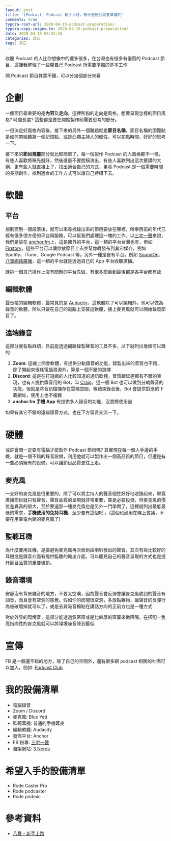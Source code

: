 ```yaml
---
layout: post
title: '[Podcast] Podcast 新手上路，有什麼是我需要準備的'
comments: true
typora-root-url: 2020-04-15-podcast-preparation/
typora-copy-images-to: 2020-04-15-podcast-preparation/
date: 2020-04-15 08:52:16
categories: 其它
tags: 其它
---
```


收聽 Podcast 的人比你想像中的還多很多，在台灣也有很多有優質的 Podcast 節目，這裡我整理了一些開自己 Podcast 所需要準備的基本工作

<!-- more -->

開 Podcast 節目其實不難，可以分幾個部分來看

# 企劃

一個節目最重要的是**內容**及**走向**，這裡所指的走向是風格，想要呈現怎樣的節目風格? 時間長度? 這些都是要在開始製作前需要思考的部分。

一但決定好風格內容後，接下來的另外一個難題就是**節目名稱**，節目名稱的困難點是如何帶給聽眾一個記憶點，或是凸顯主持人的個性，可以花點時間，好好的思考一下。

接下來的**節目規畫**部分就比較簡單了，每一個製作 Podcast 的人風格都不一樣，有些人喜歡將稿先擬好，然後進量不要脫稿演出，有些人喜歡列出這次要講的大綱，更有些人就直接上了，找出適合自己的方式，畢竟 Podcast 是一個需要時間的長期創作，找到適合的工作方式可以讓自己持續下去。

# 軟體

## 平台

規劃面到一個段落後，就可以來尋找錄出來的節目要放在哪裡，所幸目前的年代已經有很多很方便的平台與服務，可以幫我們處理這一塊的工作，以[三宅一聲](https://www.facebook.com/3Nerds)來說，我們是放在 [anchor.fm](https://anchor.fm/)上，這是國外的平台，這一類的平台台灣也有，例如 [Firstory](https://firstory.me/)，這些平台可以讓你放節目上去並幫你轉發布到其它媒介，例如 Spotify、iTune、Google Podcast  等。另外一種是自有平台，例如 [SoundOn](https://www.soundon.fm/)、[八寶網路廣播](https://baabao.com/)，這一類的平台就是透過自己的 App 平台收聽廣播。

就挑一個自己操作上沒有問題的平台先做，有很多節目到最後都是各平台都有放

## 編輯軟體

聲音檔的編輯軟體，最常見的是 [Audacity](https://www.audacityteam.org/)，這軟體除了可以編輯外，也可以做為錄音的軟體，所以只要在自己的電腦上安裝這軟體，接上麥克風就可以開始錄製節目了。

## 遠端錄音

這部分就有點麻煩，目前能透過網路錄製聲音的工具不多，以下就列出幾個可以錄的

1. **Zoom**: 這線上開會軟體，有提供分軌錄音的功能，錄製出來的音質也不錯，除了開起來很耗電腦資源外，算是一個不錯的選擇
2. **Discord**: 這是在打遊戲的人比較知道的通訊軟體，音質跟延遲都有不錯的表現，也有人提供錄音用的 Bot，叫 [Craig](https://craig.chat/home/)，這一個 Bot 也可以做到分軌錄音的功能，但就是將音訊檔儲存在雲端空間，等結束錄音後，Bot 會提供對應的下載網址，使用上也不複雜
3. **anchor.fm 手機 App** 有提供多人錄音的功能，沒實際使用過

如果有其它不錯的遠端錄音方式，也在下方留言交流一下。

# 硬體

或許會問一定要有電腦才能製作 Podcast 節目嗎? 其實現在每一個人手邊的手機，就是一個不錯的錄音設備，利用他就可以製作出一個高品質的節目，但還是有一些必須擁有的設備，可以讓節目品質更往上走。

##  麥克風

一支好的麥克風是很重要的，除了可以將主持人的聲音個性好好地收錄起來，畢竟廣播節目就只有聲音，聲音品質的呈現就非常重要，算是必要投資。但麥克風的價位差異真的很大，至於要選那一種麥克風也是另外一門學問了，這裡就列出最低最低的需求，**手機使用的免持耳機**，至少要有這個吧 。(這個也適用在線上會議，不要在用筆電內建的麥克風了)

## 監聽耳機

為什麼要用耳機，是要避免麥克風再次收到由喇叭發出的聲音，其次有些比較好的耳機或是錄音介面有提供監聽的輸出介面，可以聽見自己的聲音呈現的方式也是提升節目品質的重要環節。

## 錄音環境 

安靜沒有背景雜音的地方，不要太空曠，因為聲音會反彈會讓麥克風收到的聲音有回音，而且會有空洞的感覺。假如你的房間很空洞，多放點雜物，讓聲音的反彈行為被破壞掉就可以了，或是去買吸音棉貼在講話方向的正前方也是一種方式

對於外界的環境音，這部分能透過氣密窗或是比較厚的窗簾來做阻隔，在搭配一隻高指向性的麥克風就可以將環境噪音降到最低

# 宣傳

FB 是一個還不錯的地方，除了自己的空間外，還有很多跟 podcast 相關的社團可以加入，例如: [Podcast Club](https://www.facebook.com/groups/497608144141740/)

# 我的設備清單 

* 電腦錄音
* Zoom / Discord
* 麥克風: Blue Yeti
* 監聽耳機: 普通的手機耳麥
* 編輯軟體: Audacity
* 發佈平台: Anchor
* FB 粉專: [三宅一聲](https://www.facebook.com/3Nerds)
* 自架網站: [3 Nerds](https:/www.3nerds.tw)

# 希望入手的設備清單

* Rode Caster Pro
* Rode podcaster
* Rode podmic

# 參考資料

* [八寶 - 新手上路]([http://blog.baabao.com/search/label/%E6%96%B0%E6%89%8B%E4%B8%8A%E8%B7%AF](http://blog.baabao.com/search/label/新手上路))